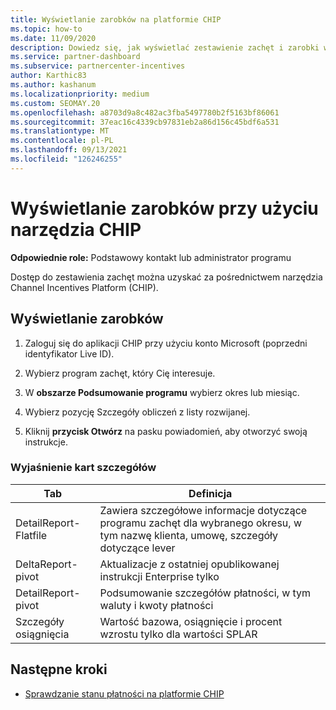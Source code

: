 ```yaml
---
title: Wyświetlanie zarobków na platformie CHIP
ms.topic: how-to
ms.date: 11/09/2020
description: Dowiedz się, jak wyświetlać zestawienie zachęt i zarobki w narzędziu Channel Incentives Platform (CHIP).
ms.service: partner-dashboard
ms.subservice: partnercenter-incentives
author: Karthic83
ms.author: kashanum
ms.localizationpriority: medium
ms.custom: SEOMAY.20
ms.openlocfilehash: a8703d9a8c482ac3fba5497780b2f5163bf86061
ms.sourcegitcommit: 37eac16c4339cb97831eb2a86d156c45bdf6a531
ms.translationtype: MT
ms.contentlocale: pl-PL
ms.lasthandoff: 09/13/2021
ms.locfileid: "126246255"
---
```

# <a name="view-earnings-using-the-chip-tool"></a>Wyświetlanie zarobków przy użyciu narzędzia CHIP

**Odpowiednie role:** Podstawowy kontakt lub administrator programu

Dostęp do zestawienia zachęt można uzyskać za pośrednictwem narzędzia Channel Incentives Platform (CHIP).

## <a name="view-earnings"></a>Wyświetlanie zarobków

1. Zaloguj się do aplikacji CHIP przy użyciu konto Microsoft (poprzedni identyfikator Live ID).

2. Wybierz program zachęt, który Cię interesuje.

3. W **obszarze Podsumowanie programu** wybierz okres lub miesiąc. 
1. Wybierz pozycję Szczegóły obliczeń z listy rozwijanej.
1.  Kliknij **przycisk Otwórz** na pasku powiadomień, aby otworzyć swoją instrukcje.

### <a name="explanation-of-details-tabs"></a>Wyjaśnienie kart szczegółów

|**Tab**|**Definicja**|
|-------------|--------------------------|
|DetailReport-Flatfile|Zawiera szczegółowe informacje dotyczące programu zachęt dla wybranego okresu, w tym nazwę klienta, umowę, szczegóły dotyczące lever|
|DeltaReport-pivot|Aktualizacje z ostatniej opublikowanej instrukcji Enterprise tylko|
|DetailReport-pivot|Podsumowanie szczegółów płatności, w tym waluty i kwoty płatności|
|Szczegóły osiągnięcia|Wartość bazowa, osiągnięcie i procent wzrostu tylko dla wartości SPLAR|

## <a name="next-steps"></a>Następne kroki

- [Sprawdzanie stanu płatności na platformie CHIP](chip-payment-status.md)